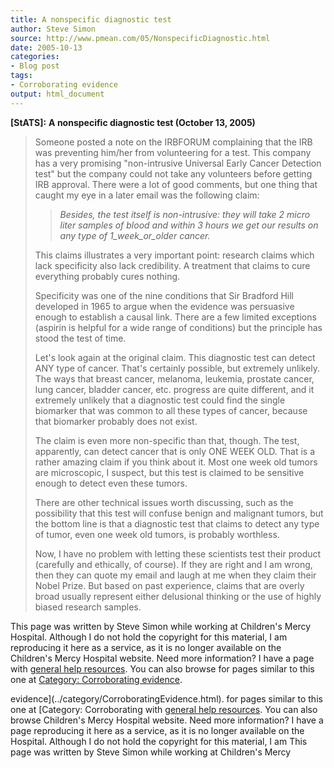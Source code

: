 ```yaml
---
title: A nonspecific diagnostic test
author: Steve Simon
source: http://www.pmean.com/05/NonspecificDiagnostic.html
date: 2005-10-13
categories:
- Blog post
tags:
- Corroborating evidence
output: html_document
---
```

**[StATS]:** **A nonspecific diagnostic test
(October 13, 2005)**

> Someone posted a note on the IRBFORUM complaining that the IRB was
> preventing him/her from volunteering for a test. This company has a
> very promising \"non-intrusive Universal Early Cancer Detection test\"
> but the company could not take any volunteers before getting IRB
> approval. There were a lot of good comments, but one thing that caught
> my eye in a later email was the following claim:
>
> > *Besides, the test itself is non-intrusive: they will take 2 micro
> > liter samples of blood and within 3 hours we get our results on any
> > type of 1\_week\_or\_older cancer.*
>
> This claims illustrates a very important point: research claims which
> lack specificity also lack credibility. A treatment that claims to
> cure everything probably cures nothing.
>
> Specificity was one of the nine conditions that Sir Bradford Hill
> developed in 1965 to argue when the evidence was persuasive enough to
> establish a causal link. There are a few limited exceptions (aspirin
> is helpful for a wide range of conditions) but the principle has stood
> the test of time.
>
> Let\'s look again at the original claim. This diagnostic test can
> detect ANY type of cancer. That\'s certainly possible, but extremely
> unlikely. The ways that breast cancer, melanoma, leukemia, prostate
> cancer, lung cancer, bladder cancer, etc. progress are quite
> different, and it extremely unlikely that a diagnostic test could find
> the single biomarker that was common to all these types of cancer,
> because that biomarker probably does not exist.
>
> The claim is even more non-specific than that, though. The test,
> apparently, can detect cancer that is only ONE WEEK OLD. That is a
> rather amazing claim if you think about it. Most one week old tumors
> are microscopic, I suspect, but this test is claimed to be sensitive
> enough to detect even these tumors.
>
> There are other technical issues worth discussing, such as the
> possibility that this test will confuse benign and malignant tumors,
> but the bottom line is that a diagnostic test that claims to detect
> any type of tumor, even one week old tumors, is probably worthless.
>
> Now, I have no problem with letting these scientists test their
> product (carefully and ethically, of course). If they are right and I
> am wrong, then they can quote my email and laugh at me when they claim
> their Nobel Prize. But based on past experience, claims that are
> overly broad usually represent either delusional thinking or the use
> of highly biased research samples.

This page was written by Steve Simon while working at Children\'s Mercy
Hospital. Although I do not hold the copyright for this material, I am
reproducing it here as a service, as it is no longer available on the
Children\'s Mercy Hospital website. Need more information? I have a page
with [general help resources](../GeneralHelp.html). You can also browse
for pages similar to this one at [Category: Corroborating
evidence](../category/CorroboratingEvidence.html).
<!---More--->
evidence](../category/CorroboratingEvidence.html).
for pages similar to this one at [Category: Corroborating
with [general help resources](../GeneralHelp.html). You can also browse
Children\'s Mercy Hospital website. Need more information? I have a page
reproducing it here as a service, as it is no longer available on the
Hospital. Although I do not hold the copyright for this material, I am
This page was written by Steve Simon while working at Children\'s Mercy

<!---Do not use
**[StATS]:** **A nonspecific diagnostic test
This page was written by Steve Simon while working at Children\'s Mercy
Hospital. Although I do not hold the copyright for this material, I am
reproducing it here as a service, as it is no longer available on the
Children\'s Mercy Hospital website. Need more information? I have a page
with [general help resources](../GeneralHelp.html). You can also browse
for pages similar to this one at [Category: Corroborating
evidence](../category/CorroboratingEvidence.html).
--->


